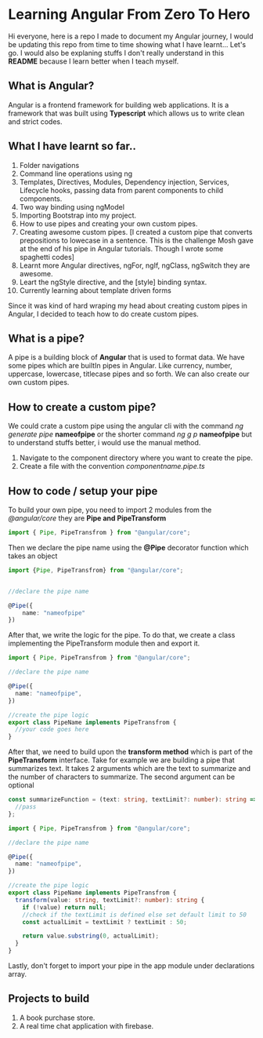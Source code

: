 # Learning Angular From Zero To Hero

Hi everyone, here is a repo I made to document my Angular journey, I would be updating this repo from time to time showing what I have learnt... Let's go. I would also be explaning stuffs I don't really understand in this **README** because I learn better when I teach myself.

## What is Angular?

Angular is a frontend framework for building web applications. It is a framework that was built using **Typescript** which allows us to write clean and strict codes.

## What I have learnt so far..

1. Folder navigations
2. Command line operations using ng
3. Templates, Directives, Modules, Dependency injection, Services, Lifecycle hooks, passing data from parent components to child components.
4. Two way binding using ngModel
5. Importing Bootstrap into my project.
6. How to use pipes and creating your own custom pipes.
7. Creating awesome custom pipes. [I created a custom pipe that converts prepositions to lowecase in a sentence. This is the challenge Mosh gave at the end of his pipe in Angular tutorials. Though I wrote some spaghetti codes]
8. Learnt more Angular directives, ngFor, ngIf, ngClass, ngSwitch they are awesome.
9. Leart the ngStyle directive, and the [style] binding syntax.
10. Currently learning about template driven forms

Since it was kind of hard wraping my head about creating custom pipes in Angular, I decided to teach how to do create custom pipes.

## What is a pipe?

A pipe is a building block of **Angular** that is used to format data. We have some pipes which are builtIn pipes in Angular. Like currency, number, uppercase, lowercase, titlecase pipes and so forth. We can also create our own custom pipes.

## How to create a custom pipe?

We could crate a custom pipe using the angular cli with the command _ng generate pipe_ **nameofpipe** or the shorter command _ng g p_ **nameofpipe** but to understand stuffs better, i would use the manual method.

1. Navigate to the component directory where you want to create the pipe.
2. Create a file with the convention _componentname.pipe.ts_

## How to code / setup your pipe

To build your own pipe, you need to import 2 modules from the _@angular/core_ they are **Pipe and PipeTransform**

```ts
import { Pipe, PipeTransfrom } from "@angular/core";
```

Then we declare the pipe name using the **@Pipe** decorator function which takes an object

```ts
import {Pipe, PipeTransfrom} from "@angular/core";


//declare the pipe name

@Pipe({
    name: "nameofpipe"
})

```

After that, we write the logic for the pipe. To do that, we create a class implementing the PipeTransform module then and export it.

```ts
import { Pipe, PipeTransfrom } from "@angular/core";

//declare the pipe name

@Pipe({
  name: "nameofpipe",
})

//create the pipe logic
export class PipeName implements PipeTransfrom {
  //your code goes here
}
```

After that, we need to build upon the **transform method** which is part of the **PipeTransform** interface. Take for example we are building a pipe that summarizes text.
It takes 2 arguments which are the text to summarize and the number of characters to summarize.
The second argument can be optional

```ts
const summarizeFunction = (text: string, textLimit?: number): string => {
  //pass
};
```

```ts
import { Pipe, PipeTransfrom } from "@angular/core";

//declare the pipe name

@Pipe({
  name: "nameofpipe",
})

//create the pipe logic
export class PipeName implements PipeTransfrom {
  transform(value: string, textLimit?: number): string {
    if (!value) return null;
    //check if the textLimit is defined else set default limit to 50
    const actualLimit = textLimit ? textLimit : 50;

    return value.substring(0, actualLimit);
  }
}
```

Lastly, don't forget to import your pipe in the app module under declarations array.

## Projects to build

1. A book purchase store.
2. A real time chat application with firebase.

```

```
